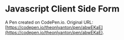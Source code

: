# Javascript Client Side Form

A Pen created on CodePen.io. Original URL: [https://codepen.io/theonlyanton/pen/abwEKaE](https://codepen.io/theonlyanton/pen/abwEKaE).


